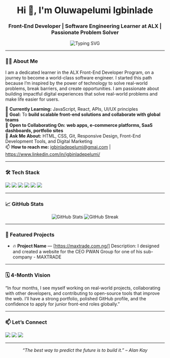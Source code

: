 <h1 align="center">Hi 👋, I'm Oluwapelumi Igbinlade</h1>
<h3 align="center">Front-End Developer | Software Engineering Learner at ALX | Passionate Problem Solver</h3>

<p align="center">
  <img src="https://readme-typing-svg.herokuapp.com?font=Fira+Code&duration=2500&pause=1000&color=36BCF7&center=true&vCenter=true&width=435&lines=Software+Engineering+Learner;Front-End+Web+Developer;Tech+Enthusiast+%26+Lifelong+Learner" alt="Typing SVG" />
</p>

---

### 👨‍💻 About Me

I am a dedicated learner in the ALX Front-End Developer Program, on a journey to become a world-class software engineer. I started this path because I’m inspired by the power of technology to solve real-world problems, break barriers, and create opportunities. I am passionate about building impactful digital experiences that solve real-world problems and make life easier for users.

🔭 **Currently Learning:** JavaScript, React, APIs, UI/UX principles  
🌱 **Goal:** To **build scalable front-end solutions and collaborate with global teams**  
👯 **Open to Collaborating On:** **web apps, e-commerce platforms, SaaS dashboards, portfolio sites**  
💬 **Ask Me About:** HTML, CSS, Git, Responsive Design, Front-End Development Tools, and Digital Marketing  
📫 **How to reach me:** igbinladepelumi@gmai.com | https://www.linkedin.com/in/igbinladepelumi/   

---

### 🛠️ Tech Stack

<p align="left">
  <img src="https://img.shields.io/badge/HTML5-E34F26?style=flat&logo=html5&logoColor=white"/>
  <img src="https://img.shields.io/badge/CSS3-1572B6?style=flat&logo=css3&logoColor=white"/>
  <img src="https://img.shields.io/badge/JavaScript-F7DF1E?style=flat&logo=javascript&logoColor=black"/>
  <img src="https://img.shields.io/badge/React-20232A?style=flat&logo=react&logoColor=61DAFB"/>
  <img src="https://img.shields.io/badge/Git-F05032?style=flat&logo=git&logoColor=white"/>
  <img src="https://img.shields.io/badge/GitHub-181717?style=flat&logo=github&logoColor=white"/>
</p>

---

### 📈 GitHub Stats

<p align="center">
  <img src="https://github-readme-stats.vercel.app/api?username=your-username&show_icons=true&theme=radical" alt="GitHub Stats"/>
  <img src="https://github-readme-streak-stats.herokuapp.com?user=your-username&theme=radical" alt="GitHub Streak"/>
</p>

---

### 📂 Featured Projects

- 🔥 **Project Name** — [https://maxtrade.com.ng/] 
  Description: I designed and created a website for the CEO PWAN Group for one of his sub-company - MAXTRADE

---

### 🗓️ 4-Month Vision

“In four months, I see myself working on real-world projects, collaborating with other developers, and contributing to open-source tools that improve the web. I’ll have a strong portfolio, polished GitHub profile, and the confidence to apply for junior front-end roles globally.”

---

### 📫 Let’s Connect

<p>
  <a href="https://www.linkedin.com/in/igbinladepelumi"><img src="https://img.shields.io/badge/LinkedIn-0A66C2?style=flat&logo=linkedin&logoColor=white"/></a>
  <a href="mailto:igbinladepelumi@gmail.com"><img src="https://img.shields.io/badge/Email-D14836?style=flat&logo=gmail&logoColor=white"/></a>
  <a href="https://igbinladepelumi.my.canva.site/"><img src="https://img.shields.io/badge/Portfolio-000000?style=flat&logo=firefox&logoColor=white"/></a>
</p>

---

<p align="center">
  <em>“The best way to predict the future is to build it.” – Alan Kay</em>
</p>
